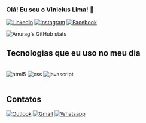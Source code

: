 ### Olá! Eu sou o Vinicius Lima! 🖖

[![Linkedin](https://img.shields.io/badge/LinkedIn-0077B5?style=for-the-badge&logo=linkedin&logoColor=white)](https://www.linkedin.com/in/vinicius-lima-santos-681768169/)
[![Instagram](https://img.shields.io/badge/Instagram-E4405F?style=for-the-badge&logo=instagram&logoColor=white)](https://www.instagram.com/lsvini/)
[![Facebook](https://img.shields.io/badge/Facebook-1877F2.svg?style=for-the-badge&logo=Facebook&logoColor=white)](https://www.facebook.com/vini.ls.7)

![Anurag's GitHub stats](https://github-readme-stats.vercel.app/api?username=vinils15&show_icons=true&theme=tokyonight)

## Tecnologias que eu uso no meu dia 

<div style="display: inline_block"><br/>
    <img align="center" alt="html5" src="https://img.shields.io/badge/HTML5-E34F26?style=for-the-badge&logo=html5&logoColor=white" />
  <img align="center" alt="css" src="https://img.shields.io/badge/CSS3-1572B6?style=for-the-badge&logo=css3&logoColor=white" />
    <img align="center" alt="javascript" src="https://img.shields.io/badge/JavaScript-F7DF1E?style=for-the-badge&logo=javascript&logoColor=black" />
</div><br/>


## Contatos
[![Outlook](https://img.shields.io/badge/Microsoft_Outlook-0078D4?style=for-the-badge&logo=microsoft-outlook&logoColor=white
)](mailto:viniciuslimasantos15@Outlook.com)
[![Gmail](https://img.shields.io/badge/Gmail-D14836?style=for-the-badge&logo=gmail&logoColor=white)](mailto:vlsclaro1505@gmail.com)
[![Whatsapp](https://img.shields.io/badge/WhatsApp-25D366?style=for-the-badge&logo=whatsapp&logoColor=white)](https://wa.me/21968749875)
